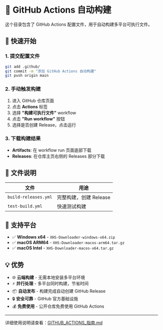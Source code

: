 # 🤖 GitHub Actions 自动构建

这个目录包含了 GitHub Actions 配置文件，用于自动构建多平台可执行文件。

## 🚀 快速开始

### 1. 提交配置文件
```bash
git add .github/
git commit -m "添加 GitHub Actions 自动构建"
git push origin main
```

### 2. 手动触发构建
1. 进入 GitHub 仓库页面
2. 点击 **Actions** 标签  
3. 选择 **"构建可执行文件"** workflow
4. 点击 **"Run workflow"** 按钮
5. 选择是否创建 Release，点击运行

### 3. 下载构建结果
- **Artifacts**: 在 workflow run 页面底部下载
- **Releases**: 在仓库主页右侧的 Releases 部分下载

## 📁 文件说明

| 文件 | 用途 |
|------|------|
| `build-releases.yml` | 完整构建，创建 Release |
| `test-build.yml` | 快速测试构建 |

## 🎯 支持平台

- ✅ **Windows x64** - `XHS-Downloader-windows-x64.zip`
- ✅ **macOS ARM64** - `XHS-Downloader-macos-arm64.tar.gz`
- ✅ **macOS Intel** - `XHS-Downloader-macos-x64.tar.gz`

## 💡 优势

- 🌐 **云端构建** - 无需本地安装多平台环境
- ⚡ **并行处理** - 多平台同时构建，节省时间
- 📦 **自动发布** - 构建完成自动创建 GitHub Release
- 🔒 **安全可靠** - GitHub 官方基础设施
- 💰 **免费使用** - 公开仓库免费使用 GitHub Actions

---

详细使用说明请查看：[GITHUB_ACTIONS_指南.md](../GITHUB_ACTIONS_指南.md)